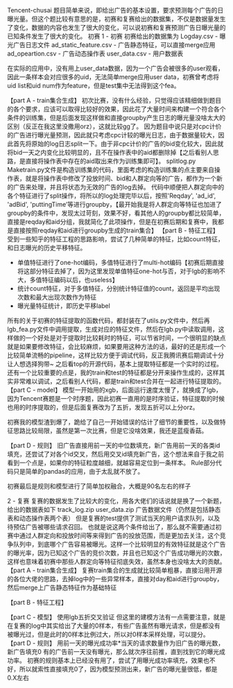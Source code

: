 Tencent-chusai
题目简单来说，即给出广告的基本设置，要求预测每个广告的日曝光量。但这个题比较有意思的是，初赛和复赛给出的数据集，不仅是数据量发生了变化，数据的内容也发生了很大的变化，可以说初赛和复赛预测广告日曝光量的已知条件发生了很大的变化。
初赛
1 - 初赛
初赛给出的数据集为
Logday.csv - 曝光广告日志文件
ad_static_feature.csv - 广告静态特征，可以直接merge应用
ad_opeartion.csv - 广告动态操作表
user_data.csv - 用户数据表

在实际的应用中，没有用上user_data数据，因为一个广告会被很多的user观看，因此一条样本会对应很多的uid，无法简单merge应用user data，初赛曾考虑将uid list和uid num作为feature，但是test集中无法得到这个fea。

【part A - train集合生成】
初次比赛，没有什么经验，只觉得应该精细做到题目的各个要求，应该可以取得比较好的效果，因此花了大量时间来构建一个符合各个条件的训练集，但是后面发现这样做和直接groupby产生日志的曝光量没啥太大的区别（反正在我这里没撒用orz），这就比较gg了。
因为题目中说只是对cpc计价的广告进行曝光量预测，因此就只考虑cpc计较的曝光日志，由于数据量较大，因此首先将原始的log日志split一下。由于非cpc计价的广告的bid变化较大，因此就将bid一天之内变化比较明显的，且不在操作表中的aid都删除掉【之后看别人思路，是直接将操作表中存在的aid取出来作为训练集即可】。
splitlog.py
Maketrain.py文件是构造训练集的代码，里面考虑的构造训练集的点主要来自操作表，就是将操作表中修改了投放时间、bid和人群定向等的广告，都作为一个新的广告来处理，并且将状态为无效的广告的log去掉。
代码中顺便把人群定向中的各个特征进行了split操作，将所以的log处理完毕以后，按照'Reqday', 'ad_id', 'adBid', 'puttingTime’等进行groupby，【最开始我是将人群定向等特征也加进了groupby的条件中，发现太过苛刻，效果不好，看其他人的groupby都比较简单，直接是reqday和aid分组，我就简化了此项操作，但是在初赛后期和复赛中，我都是直接按照reqday和aid进行groupby生成的train集合】
【part B - 特征工程】
 受到一些知乎的特征工程的思路影响，尝试了几种简单的特征，比如count特征，和日志曝光的历史平移特征。
 - 单值特征进行了one-hot编码，多值特征进行了multi-hot编码【初赛后期直接将这部分特征去掉了，因为这里发现单值特征one-hot与否，对于lgb的影响不大，多值特征编码以后，也useless】
 - 统计count特征，对于多值特征，分别统计特征值的count，返回是平均出现次数和最大出现次数作为特征
 - 曝光量特征统计，即历史平移label

所有的关于初赛的特征提取的函数代码，都封装在了utils.py文件中，然后再lgb_fea.py文件中调用提取，生成对应的特征文件，然后在lgb.py中读取调用，这样做的一个好处是对于提取时比较耗时的特征，可以节省时间，一个很明显的缺点就是如果要修改特征，会比较麻烦，如果要用这种方法的话，最好的还是形成一个比较简单流畅的pipeline，这样比较方便于调试代码，反正我腾讯赛后期调试十分让人想选择狗带~  之后看top的开源代码，基本上提取特征都是一个实时的过程。
还有一个比较重要的点是，我的train和test的特征都是分开来操作生成的，这样其实非常难以调试，之后看别人代码，都是train和test合并在一起进行特征提取的。
【part C - model】
模型一开始用的xgb，后面运行速度太慢了，就换成了lgb，因为Tencent赛题是一个时序题，因此初赛一直用的是时序验证，特征提取的时候也用的时序提取的，但是后面复赛改为了五折，发现五折可以上分orz。

初赛我的模型渣到爆了，跪给了自己一开始错误的估计了细节的重要性，以及做特征思路比较局限，虽然是第一次比赛，但是它没啥效果，我还是蓝瘦香菇。

【part D - 规则】
旧广告直接用前一天的中位数填充，新广告用前一天的各类id填充，还尝试了对各个id交叉，然后用交叉id填充新广告，这个想法来自于我之前看到一个点是，如果你的特征粒度越细，就越容易定位到一条样本。
Rule部分代码只是简单的pandas的应用，由于太乱就不放了。

初赛最后是规则和模型进行了简单加权融合，大概是90名左右的样子

2 - 复赛
复赛的数据发生了比较大的变化，用各大佬们的话说就是换了一个新题，给出的数据表如下
track_log.zip
user_data.zip
广告数据文件（仍然是包括静态表和动态操作表两个表）
但是复赛的test提供了测试当天的用户请求队列，以及待预估广告被哪些请求召回。
也就是说这两个条件给出了，那么就不需要通过初赛中通过人群定向和投放时间等来得到广告的投放范围，而是更加去关注，这个竞争队列中，到底哪个广告容易被曝光。这样一个比较明显的有效特征就是这个广告的曝光率，因为已知这个广告的竞价次数，并且也已知这个广告成功曝光的次数，这样也意味着初赛中那些人群定向等特征彻底失效，虽然本身也没啥太大的贡献。
【part A - train集合生成】
复赛train集合的生成就比较简单粗暴，直接沿用开源的各位大佬的思路，去掉log中的一些异常样本，直接对day和aid进行groupby，然后merge上广告静态特征作为基础特征

【part B - 特征工程】



【part C - 模型】
使用lgb五折交叉验证
但这里的建模方法有一点需要注意，就是在复赛的log中其实给出了大量的0样本，有些广告虽然有曝光请求，但是都没有被曝光过，但是此时的0样本比例过大，所以对0样本采样处理，可以提分。
【part D - 规则】
用前一天的曝光成功率*当天的请求数量作为旧广告的曝光数，新广告填充0
有的广告前一天没有曝光，那么就次序往前推，直到找到它的曝光成功率。
初赛的规则基本上已经没有用了，尝试了用曝光成功率填充，效果也不好，所以就索性直接填充0了，因为模型预测出来，新广告的曝光量很低，都是0.X左右





















